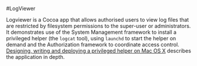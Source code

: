 #LogViewer

Logviewer is a Cocoa app that allows authorised users to view log files that are restricted by filesystem permissions to the super-user or administrators. It demonstrates use of the System Management framework to install a privileged helper (the `logcat` tool), using `launchd` to start the helper on demand and the Authorization framework to coordinate access control. [Designing, writing and deploying a privileged helper on Mac OS X](http://blog.ideveloper.tv/designing-writing-and-deploying-a-privileged-helper-on-mac-os-x/) describes the application in depth.